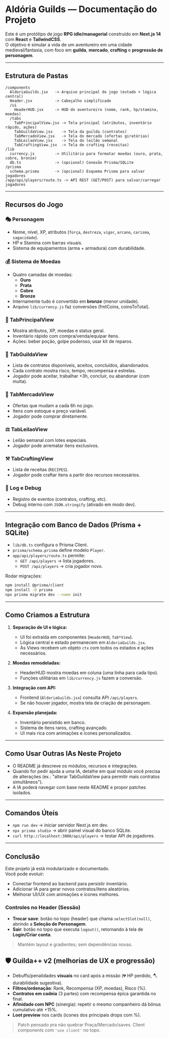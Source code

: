 
# Aldória Guilds — Documentação do Projeto

Este é um protótipo de jogo **RPG idle/managerial** construído em **Next.js 14** com **React** e **TailwindCSS**.  
O objetivo é simular a vida de um aventureiro em uma cidade medieval/fantasia, com foco em **guilda**, **mercado**, **crafting** e **progressão de personagem**.

---

## Estrutura de Pastas

```
/components
  AldoriaGuilds.jsx   -> Arquivo principal do jogo (estado + lógica central)
  Header.jsx          -> Cabeçalho simplificado
  /ui
    HeaderHUD.jsx     -> HUD do aventureiro (nome, rank, hp/stamina, moedas)
  /tabs
    TabPrincipalView.jsx -> Tela principal (atributos, inventário rápido, ações)
    TabGuildaView.jsx    -> Tela da guilda (contratos)
    TabMercadoView.jsx   -> Tela do mercado (ofertas giratórias)
    TabLeilaoView.jsx    -> Tela do leilão semanal
    TabCraftingView.jsx  -> Tela de crafting (receitas)
/lib
  currency.js         -> Utilitário para formatar moedas (ouro, prata, cobre, bronze)
  db.ts               -> (opcional) Conexão Prisma/SQLite
/prisma
  schema.prisma       -> (opcional) Esquema Prisma para salvar jogadores
/app/api/players/route.ts -> API REST (GET/POST) para salvar/carregar jogadores
```

---

## Recursos do Jogo

### 🎭 Personagem
- Nome, nível, XP, atributos (`força`, `destreza`, `vigor`, `arcano`, `carisma`, `sagacidade`).
- HP e Stamina com barras visuais.
- Sistema de equipamentos (arma + armadura) com durabilidade.

### 💰 Sistema de Moedas
- Quatro camadas de moedas:
  - **Ouro**
  - **Prata**
  - **Cobre**
  - **Bronze**
- Internamente tudo é convertido em **bronze** (menor unidade).  
- Arquivo `lib/currency.js` faz conversões (fmtCoins, coinsToTotal).

### 🏹 TabPrincipalView
- Mostra atributos, XP, moedas e status geral.
- Inventário rápido com compra/venda/equipar itens.
- Ações: beber poção, golpe poderoso, usar kit de reparos.

### 📜 TabGuildaView
- Lista de contratos disponíveis, aceitos, concluídos, abandonados.
- Cada contrato mostra risco, tempo, recompensa e estrelas.
- Jogador pode aceitar, trabalhar +3h, concluir, ou abandonar (com multa).

### 🛒 TabMercadoView
- Ofertas que mudam a cada 6h no jogo.
- Itens com estoque e preço variável.
- Jogador pode comprar diretamente.

### ⚖️ TabLeilaoView
- Leilão semanal com lotes especiais.
- Jogador pode arrematar itens exclusivos.

### ⚒️ TabCraftingView
- Lista de receitas (`RECIPES`).
- Jogador pode craftar itens a partir dos recursos necessários.

### 🧾 Log e Debug
- Registro de eventos (contratos, crafting, etc).
- Debug interno com `JSON.stringify` (ativado em modo dev).

---

## Integração com Banco de Dados (Prisma + SQLite)

- `lib/db.ts` configura o Prisma Client.
- `prisma/schema.prisma` define modelo `Player`.
- `app/api/players/route.ts` permite:
  - `GET /api/players` → lista jogadores.
  - `POST /api/players` → cria jogador novo.

Rodar migrações:
```bash
npm install @prisma/client
npm install -D prisma
npx prisma migrate dev --name init
```

---

## Como Criamos a Estrutura

1. **Separação de UI e lógica:**
   - UI foi extraída em componentes (`HeaderHUD`, `Tab*View`).
   - Lógica central e estado permanecem em `AldoriaGuilds.jsx`.
   - As Views recebem um objeto `ctx` com todos os estados e ações necessários.

2. **Moedas remodeladas:**
   - HeaderHUD mostra moedas em coluna (uma linha para cada tipo).
   - Funções utilitárias em `lib/currency.js` fazem a conversão.

3. **Integração com API:**
   - Frontend (`AldoriaGuilds.jsx`) consulta API `/api/players`.
   - Se não houver jogador, mostra tela de criação de personagem.

4. **Expansão planejada:**
   - Inventário persistido em banco.
   - Sistema de itens raros, crafting avançado.
   - UI mais rica com animações e ícones personalizados.

---

## Como Usar Outras IAs Neste Projeto

- O README já descreve os módulos, recursos e integrações.
- Quando for pedir ajuda a uma IA, detalhe em qual módulo você precisa de alterações (ex.: "alterar TabGuildaView para permitir mais contratos simultâneos").
- A IA poderá navegar com base neste README e propor patches isolados.

---

## Comandos Úteis

- `npm run dev` → iniciar servidor Next.js em dev.
- `npx prisma studio` → abrir painel visual do banco SQLite.
- `curl http://localhost:3000/api/players` → testar API de jogadores.

---

## Conclusão

Este projeto já está modularizado e documentado.  
Você pode evoluir:
- Conectar frontend ao backend para persistir inventário.
- Adicionar IA para gerar novos contratos/itens aleatórios.
- Melhorar UI/UX com animações e ícones melhores.


### Controles no Header (Sessão)
- **Trocar save**: botão no topo (header) que chama `selectSlot(null)`, abrindo a **Seleção de Personagem**.
- **Sair**: botão no topo que executa `logout()`, retornando à tela de **Login/Criar conta**.
> Mantém layout e gradientes; sem dependências novas.


## 🛡️ Guilda++ v2 (melhorias de UX e progressão)

- Debuffs/penalidades **visuais** no card após a missão (💔 HP perdido, 🪓 durabilidade sugestiva).
- **Filtros/ordenação**: Rank, Recompensa (XP, moedas), Risco (%).
- **Contratos em cadeia** (3 partes) com recompensa épica garantida no final.
- **Afinidade com NPC** (sinergia): repetir o mesmo companheiro dá bônus cumulativo até +15%.
- **Loot preview** nos cards (icones dos principais drops com %).

> Patch pensado pra não quebrar Praça/Mercado/saves. Client components com `'use client'` no topo.
